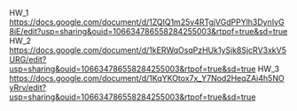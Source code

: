 HW_1 https://docs.google.com/document/d/1ZQlQ1m25v4RTgjVGdPPYlh3DynIyG8iE/edit?usp=sharing&ouid=106634786558284255003&rtpof=true&sd=true
HW_2 https://docs.google.com/document/d/1kERWqOsqPzHUk1ySjk8SjcRV3xkV5URG/edit?usp=sharing&ouid=106634786558284255003&rtpof=true&sd=true
HW_3 https://docs.google.com/document/d/1KqYKOtox7x_Y7Nod2HeqZAi4h5NOyRrv/edit?usp=sharing&ouid=106634786558284255003&rtpof=true&sd=true
